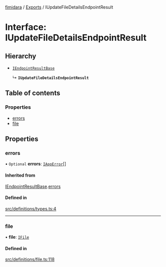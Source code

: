 [fimidara](../README.md) / [Exports](../modules.md) / IUpdateFileDetailsEndpointResult

# Interface: IUpdateFileDetailsEndpointResult

## Hierarchy

- [`IEndpointResultBase`](IEndpointResultBase.md)

  ↳ **`IUpdateFileDetailsEndpointResult`**

## Table of contents

### Properties

- [errors](IUpdateFileDetailsEndpointResult.md#errors)
- [file](IUpdateFileDetailsEndpointResult.md#file)

## Properties

### errors

• `Optional` **errors**: [`IAppError`](IAppError.md)[]

#### Inherited from

[IEndpointResultBase](IEndpointResultBase.md).[errors](IEndpointResultBase.md#errors)

#### Defined in

[src/definitions/types.ts:4](https://github.com/softkave/files-js/blob/852341e/src/definitions/types.ts#L4)

___

### file

• **file**: [`IFile`](IFile.md)

#### Defined in

[src/definitions/file.ts:118](https://github.com/softkave/files-js/blob/852341e/src/definitions/file.ts#L118)
